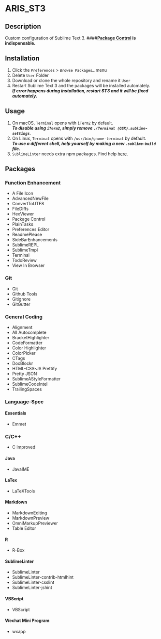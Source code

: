 # ARIS_ST3
## Description
Custom configuration of Sublime Text 3. 
####**[Package Control](https://packagecontrol.io/installation) is indispensable.**

## Installation
1. Click the `Preferences` > `Browse Packages…` menu
2. Delete `User` Folder
3. Download or clone the whole repository and rename it `User`
4. Restart Sublime Text 3 and the packages will be installed automately.  
***If error happens during installation, restart ST3 and it will be fixed automately.***

## Usage
1. On macOS, `Terminal` opens with `iTerm2` by default.  
***To disable using `iTerm2`, simply remove `./Terminal (OSX).sublime-settings`.***
2. On Linux, `Terminal` opens with `/usr/bin/gnome-terminal` by default.  
***To use a different shell, help yourself by making a new `.sublime-build` file.***
3. `SublimeLinter` needs extra npm packages. Find help [here](https://blog.csdn.net/haoxuexiaolang/article/details/79553155).

## Packages
### Function Enhancement
* A File Icon
* AdvancedNewFile
* ConvertToUTF8
* FileDiffs
* HexViewer
* Package Control
* PlainTasks
* Preferences Editor
* ReadmePlease
* SideBarEnhancements
* SublimeREPL
* SublimeTmpl
* Terminal
* TodoReview
* View In Browser

### Git
* Git
* Github Tools
* Gitignore
* GitGutter

### General Coding
* Alignment
* All Autocomplete
* BracketHighlighter
* CodeFormatter
* Color Highlighter
* ColorPicker
* CTags
* DocBlockr
* HTML-CSS-JS Prettify
* Pretty JSON
* SublimeAStyleFormatter
* SublimeCodeIntel
* TrailingSpaces

### Language-Spec
#### Essentials
* Emmet

### C/C++
* C Improved

#### Java
* JavaIME

#### LaTex
* LaTeXTools

#### Markdown
* MarkdownEditing
* MarkdownPreview
* OmniMarkupPreviewer
* Table Editor

#### R
* R-Box

#### SublimeLinter
* SublimeLinter
* SublimeLinter-contrib-htmlhint
* SublimeLinter-csslint
* SublimeLinter-jshint

#### VBScript
* VBScript

#### Wechat Mini Program
* wxapp
